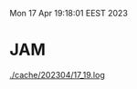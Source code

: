 Mon 17 Apr 19:18:01 EEST 2023
# JAM
<a href='./cache/202304/17_19.log'>./cache/202304/17_19.log</a>
